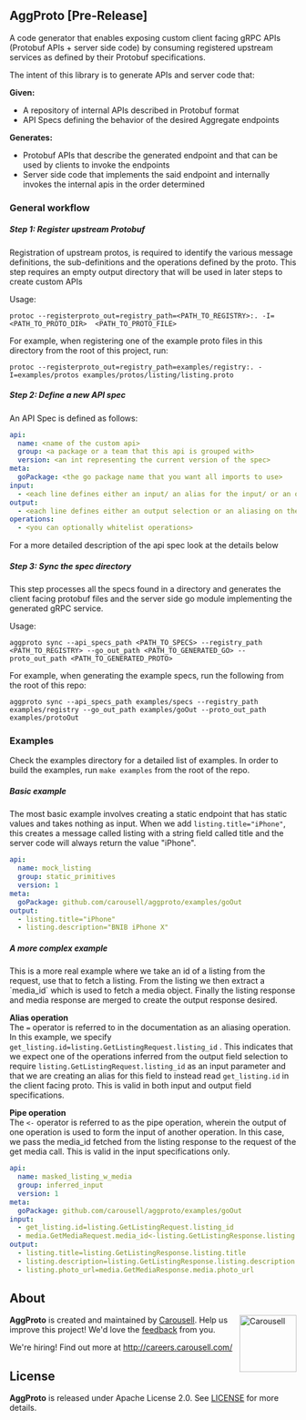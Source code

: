 ## AggProto [Pre-Release]

<p>
A code generator that enables exposing custom client facing gRPC APIs (Protobuf APIs + server side code)
by consuming registered upstream services as defined by their Protobuf specifications. 
</p>

<p>
The intent of this library is to generate APIs and server code that:
</p>
<b>Given:</b>
<ul>
<li>A repository of internal APIs described in Protobuf format</li>
<li>API Specs defining the behavior of the desired Aggregate endpoints</li>
</ul>
<b>Generates:</b>
<ul>
<li>Protobuf APIs that describe the generated endpoint and that can be used by clients to invoke the endpoints</li>
<li>Server side code that implements the said endpoint and internally invokes the internal apis in the order determined</li>
</ul>

### General workflow
##### Step 1: Register upstream Protobuf
<p>Registration of upstream protos, is required to identify the various message definitions, the sub-definitions and the operations defined by the proto.
This step requires an empty output directory that will be used in later steps to create custom APIs</p>
<p>Usage:</p>

```
protoc --registerproto_out=registry_path=<PATH_TO_REGISTRY>:. -I=<PATH_TO_PROTO_DIR>  <PATH_TO_PROTO_FILE>
```
<p>For example, when registering one of the example proto files in this directory from the root of this project, run: </p>

```
protoc --registerproto_out=registry_path=examples/registry:. -I=examples/protos examples/protos/listing/listing.proto
```

##### Step 2: Define a new API spec
An API Spec is defined as follows:
```yaml
api:
  name: <name of the custom api>
  group: <a package or a team that this api is grouped with>
  version: <an int representing the current version of the spec>
meta:
  goPackage: <the go package name that you want all imports to use>
input:
  - <each line defines either an input/ an alias for the input/ or an output redirection>
output:
  - <each line defines either an output selection or an aliasing on the output>
operations:
  - <you can optionally whitelist operations>
```
For a more detailed description of the api spec look at the details below

##### Step 3: Sync the spec directory
This step processes all the specs found in a directory and generates the client facing protobuf files and the server side go module implementing the generated gRPC service.
<p>Usage:</p>

```
aggproto sync --api_specs_path <PATH_TO_SPECS> --registry_path <PATH_TO_REGISTRY> --go_out_path <PATH_TO_GENERATED_GO> --proto_out_path <PATH_TO_GENERATED_PROTO>
```

<p>For example, when generating the example specs, run the following from the root of this repo:</p>

```
aggproto sync --api_specs_path examples/specs --registry_path examples/registry --go_out_path examples/goOut --proto_out_path examples/protoOut
```

### Examples

Check the examples directory for a detailed list of examples. In order to build the examples, run
`make examples` from the root of the repo.
##### Basic example
The most basic example involves creating a static endpoint that has static values and takes nothing as input.
When we add `listing.title="iPhone"`, this creates a message called listing with a string field called title and the server
code will always return the value "iPhone".
```yaml
api:
  name: mock_listing
  group: static_primitives
  version: 1
meta:
  goPackage: github.com/carousell/aggproto/examples/goOut
output:
  - listing.title="iPhone"
  - listing.description="BNIB iPhone X"
```

##### A more complex example
<p>This is a more real example where we take an id of a listing from the request, use that to fetch a listing. From the 
listing we then extract a `media_id` which is used to fetch a media object. Finally the listing response and media response are 
merged to create the output response desired. </p>

<b>Alias operation</b>
<br>
The `=` operator is referred to in the documentation as an aliasing operation. In this example,
we specify `get_listing.id=listing.GetListingRequest.listing_id` . This indicates that we expect one of the operations inferred 
from the output field selection to require `listing.GetListingRequest.listing_id` as an input parameter and that we are creating an alias for this 
field to instead read `get_listing.id` in the client facing proto. This is valid in both input and output field specifications.
<br>

<b>Pipe operation</b>
<br>
The `<-` operator is referred to as the pipe operation, wherein the output of one operation is used to form the input of another operation.
In this case, we pass the media_id fetched from the listing response to the request of the get media call. This is valid in the input specifications only.


```yaml
api:
  name: masked_listing_w_media
  group: inferred_input
  version: 1
meta:
  goPackage: github.com/carousell/aggproto/examples/goOut
input:
  - get_listing.id=listing.GetListingRequest.listing_id
  - media.GetMediaRequest.media_id<-listing.GetListingResponse.listing.media_id
output:
  - listing.title=listing.GetListingResponse.listing.title
  - listing.description=listing.GetListingResponse.listing.description
  - listing.photo_url=media.GetMediaResponse.media.photo_url
```


## About

<a href="https://github.com/carousell/" target="_blank"><img src="https://avatars2.githubusercontent.com/u/3833591" width="100px" alt="Carousell" align="right"/></a>

**AggProto** is created and maintained by [Carousell](https://carousell.com/). Help us improve this project! We'd love the [feedback](https://github.com/carousell/aggproto/issues) from you.

We're hiring! Find out more at <http://careers.carousell.com/>

## License

**AggProto** is released under Apache License 2.0.
See [LICENSE](https://github.com/carousell/aggproto/blob/master/LICENSE) for more details.

